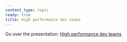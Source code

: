 ```yaml
---
content_type: topic
ready: true
title: High performance dev teams
---
```


Go over the presentation: [High performance dev teams](https://sheenarbw.github.io/pres-high-performance-dev-teams/)
